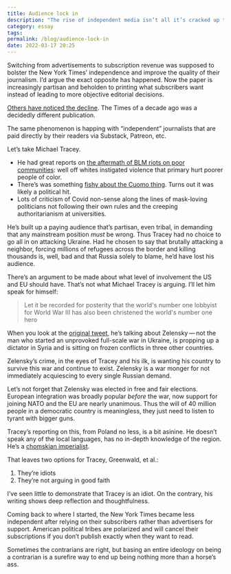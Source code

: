 ```yaml
---
title: Audience lock in
description: "The rise of independent media isn’t all it’s cracked up to be"
category: essay
tags: 
permalink: /blog/audience-lock-in
date: 2022-03-17 20:25
---
```


Switching from advertisements to subscription revenue was supposed to bolster the New York Times’ independence and improve the quality of their journalism. I’d argue the exact opposite has happened. Now the paper is increasingly partisan and beholden to printing what subscribers want instead of leading to more objective editorial decisions. 

[Others have noticed the decline](https://ellegriffin.substack.com/p/no-news?s=r). The Times of a decade ago was a decidedly different publication. 

The same phenomenon is happing with “independent” journalists that are paid directly by their readers via Substack, Patreon, etc. 

Let’s take Michael Tracey. 

* He had great reports on [the aftermath of BLM riots on poor communities](https://unherd.com/2020/07/the-ugly-truth-about-the-blm-protests/): well off whites instigated violence that primary hurt poorer people of color. 
* There’s was something [fishy about the Cuomo thing](https://mtracey.substack.com/p/what-the-media-hasnt-told-you-about). Turns out it was likely a political hit. 
* Lots of criticism of Covid non-sense along the lines of mask-loving politicians not following their own rules and the creeping authoritarianism at universities. 

He’s built up a paying audience that’s partisan, even tribal, in demanding that any mainstream position *must* be wrong. Thus Tracey had no choice to go all in on attacking Ukraine. Had he chosen to say that brutally attacking a neighbor, forcing millions of refugees across the border and killing thousands is, well, bad and that Russia solely to blame, he’d have lost his audience. 

There’s an argument to be made about what level of involvement the US and EU should have. That’s not what Michael Tracey is arguing. I’ll let him speak for himself: 

> Let it be recorded for posterity that the world's number one lobbyist for World War III has also been christened the world's number one hero

When you look at the [original tweet](https://twitter.com/mtracey/status/1503877118555533318), he’s talking about Zelensky&thinsp;—&thinsp;not the man who started an unprovoked full-scale war in Ukraine, is propping up a dictator in Syria and is sitting on frozen conflicts in three other countries. 

Zelensky’s crime, in the eyes of Tracey and his ilk, is wanting his country to survive this war and continue to exist. Zelensky is a war monger for not immediately acquiescing to every single Russian demand. 

Let’s not forget that Zelensky was elected in free and fair elections. European integration was broadly popular *before* the war, now support for joining <span class="small-caps">NATO</span> and the <span class="small-caps">EU</span> are nearly unanimous. Thus the will of 40 million people in a democratic country is meaningless, they just need to listen to tyrant with bigger guns. 

Tracey’s reporting on this, from Poland no less, is a bit asinine. He doesn’t speak any of the local languages, has no in-depth knowledge of the region. He’s a [chomskian imperialist](/blog/imperialism-of-chomsky). 

That leaves two options for Tracey, Greenwald, et al.:  
1. They’re idiots
2. They’re not arguing in good faith

I’ve seen little to demonstrate that Tracey is an idiot. On the contrary, his writing shows deep reflection and thoughtfulness. 

Coming back to where I started, the New York Times became less independent after relying on their subscribers rather than advertisers for support. American political tribes are polarized and will cancel their subscriptions if you don’t publish exactly when they want to read. 

Sometimes the contrarians are right, but basing an entire ideology on being a contrarian is a surefire way to end up being nothing more than a horse’s ass.  

